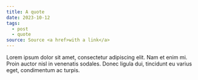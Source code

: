 ```yaml
---
title: A quote
date: 2023-10-12
tags:
  - post
  - quote
source: S﻿ource <a href>with a link</a>
---
```

Lorem ipsum dolor sit amet, consectetur adipiscing elit. Nam et enim mi. Proin auctor nisl in venenatis sodales. Donec ligula dui, tincidunt eu varius eget, condimentum ac turpis. 